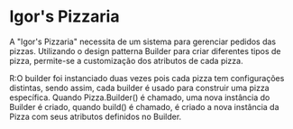 # Igor's Pizzaria

A "Igor's Pizzaria" necessita de um sistema para gerenciar pedidos das pizzas. Utilizando o design patterna Builder para criar diferentes tipos de pizza, permite-se a customização dos atributos de cada pizza.

R:O builder foi instanciado duas vezes pois cada pizza tem configurações distintas, sendo assim, cada builder é usado para construir uma pizza específica.
  Quando Pizza.Builder() é chamado, uma nova instância do Builder é criado, quando build() é chamado, é criado a nova instância da Pizza com seus atributos definidos no Builder.
